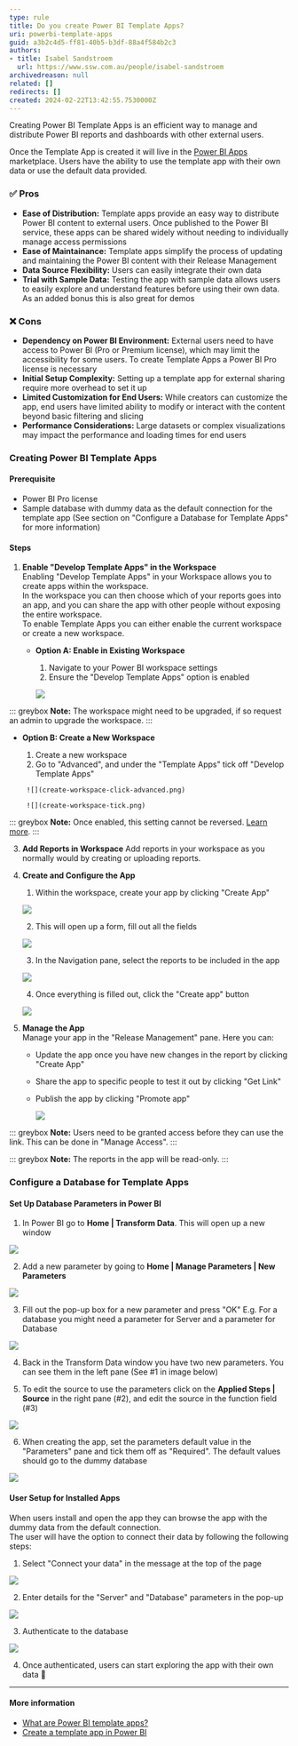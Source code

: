```yaml
---
type: rule
title: Do you create Power BI Template Apps?
uri: powerbi-template-apps
guid: a3b2c4d5-ff81-40b5-b3df-88a4f584b2c3
authors:
- title: Isabel Sandstroem
  url: https://www.ssw.com.au/people/isabel-sandstroem
archivedreason: null
related: []
redirects: []
created: 2024-02-22T13:42:55.7530000Z
---
```


Creating Power BI Template Apps is an efficient way to manage and distribute Power BI reports and dashboards with other external users.

Once the Template App is created it will live in the [Power BI Apps](https://app.powerbi.com/groups/me/getapps/apps) marketplace. Users have the ability to use the template app with their own data or use the default data provided.

<!--endintro-->

### ✅ Pros

* **Ease of Distribution:** Template apps provide an easy way to distribute Power BI content to external users. Once published to the Power BI service, these apps can be shared widely without needing to individually manage access permissions
* **Ease of Maintainance:** Template apps simplify the process of updating and maintaining the Power BI content with their Release Management
* **Data Source Flexibility:** Users can easily integrate their own data
* **Trial with Sample Data:** Testing the app with sample data allows users to easily explore and understand features before using their own data. As an added bonus this is also great for demos

### ❌ Cons

* **Dependency on Power BI Environment:** External users need to have access to Power BI (Pro or Premium license), which may limit the accessibility for some users. To create Template Apps a Power BI Pro license is necessary
* **Initial Setup Complexity:** Setting up a template app for external sharing require more overhead to set it up
* **Limited Customization for End Users:** While creators can customize the app, end users have limited ability to modify or interact with the content beyond basic filtering and slicing
* **Performance Considerations:** Large datasets or complex visualizations may impact the performance and loading times for end users

### Creating Power BI Template Apps

#### Prerequisite

* Power BI Pro license
* Sample database with dummy data as the default connection for the template app (See section on "Configure a Database for Template Apps" for more information)

#### Steps

1. **Enable "Develop Template Apps" in the Workspace**  
Enabling "Develop Template Apps" in your Workspace allows you to create apps within the workspace.  
In the workspace you can then choose which of your reports goes into an app, and you can share the app with other people without exposing the entire workspace.  
To enable Template Apps you can either enable the current workspace or create a new workspace.

    * **Option A: Enable in Existing Workspace**
      1. Navigate to your Power BI workspace settings
      2. Ensure the "Develop Template Apps" option is enabled

        ![](workspace-settings.png)  

::: greybox
**Note:** The workspace might need to be upgraded, if so request an admin to upgrade the workspace.
:::

* **Option B: Create a New Workspace**
     1. Create a new workspace
     2. Go to "Advanced", and under the "Template Apps" tick off "Develop Template Apps"

       ![](create-workspace-click-advanced.png)

       ![](create-workspace-tick.png)

::: greybox
**Note:** Once enabled, this setting cannot be reversed. [Learn more](https://community.fabric.microsoft.com/t5/Service/Workspace-develop-a-template-app-option-is-greyed-out/m-p/2319432).
:::

3. **Add Reports in Workspace**
Add reports in your workspace as you normally would by creating or uploading reports.

4. **Create and Configure the App**
   1. Within the workspace, create your app by clicking "Create App"

     ![](create-app.png)

   2. This will open up a form, fill out all the fields

     ![](create-app-form.png)

   3. In the Navigation pane, select the reports to be included in the app

     ![](create-app-select-reports.png)

   4. Once everything is filled out, click the "Create app" button

     ![](create-app-button.png)

5. **Manage the App**  
Manage your app in the "Release Management" pane. Here you can:
   * Update the app once you have new changes in the report by clicking "Create App"
   * Share the app to specific people to test it out by clicking "Get Link"
   * Publish the app by clicking "Promote app"

     ![](release-management.png)

::: greybox
**Note:** Users need to be granted access before they can use the link. This can be done in "Manage Access".
:::

::: greybox
**Note:** The reports in the app will be read-only.
:::

### Configure a Database for Template Apps

#### Set Up Database Parameters in Power BI

1. In Power BI go to **Home | Transform Data**. This will open up a new window

  ![](powerbi-transform-data.png)

2. Add a new parameter by going to **Home | Manage Parameters | New Parameters**

  ![](powerbi-manage-parameters.png)

3. Fill out the pop-up box for a new parameter and press "OK"
  E.g. For a database you might need a parameter for Server and a parameter for Database
  
  ![](powerbi-manage-parameters-popup.png)

4. Back in the Transform Data window you have two new parameters. You can see them in the left pane (See #1 in image below)

5. To edit the source to use the parameters click on the **Applied Steps | Source** in the right pane (#2), and edit the source in the function field (#3)

  ![](powerbi-transform-data-parameters.png)

6. When creating the app, set the parameters default value in the "Parameters" pane and tick them off as "Required". The default values should go to the dummy database

  ![](create-app-database-parameters.png)

#### User Setup for Installed Apps

When users install and open the app they can browse the app with the dummy data from the default connection.  
The user will have the option to connect their data by following the following steps:

1. Select "Connect your data" in the message at the top of the page

  ![](app-connect-data.png)

2. Enter details for the "Server" and "Database" parameters in the pop-up

  ![](app-connect-data-enter-details.png)

3. Authenticate to the database

  ![](app-connect-data-authenticate.png)

4. Once authenticated, users can start exploring the app with their own data 🚀

---

#### More information

* [What are Power BI template apps?](https://learn.microsoft.com/en-us/power-bi/connect-data/service-template-apps-overview)
* [Create a template app in Power BI](https://learn.microsoft.com/en-us/power-bi/connect-data/service-template-apps-create)
